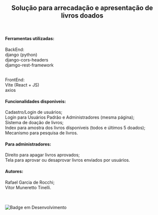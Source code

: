 <h2 align="center">
  Solução para arrecadação e apresentação de livros doados<br>
</h2>
  <br>

<h4>Ferramentas utilizadas:</h4>
BackEnd:<br> django (python) <br>
             django-cors-headers <br>
             djamgo-rest-framework <br><br>

FrontEnd: <br>Vite (React + JS) <br>
              axios <br>

<h4>Funcionalidades disponiveis:</h4>
Cadastro/Login de usuários; <br>
Login para Usuários Padrão e Administradores (mesma página); <br>
Sistema de doação de livros; <br>
Index para amostra dos livros dísponiveis (todos e últimos 5 doados); <br>
Mecanismo para pesquisa de livros. <br>

<h4>Para administradores: </h4>
Direito para apagar livros aprovados; <br>
Tela para aprovar ou desaprovar livros enviados por usuários. <br>

<h4>Autores: </h4>
Rafael Garcia de Rocchi; <br>
Vitor Muneretto Tinelli. <br><br><br>

![Badge em Desenvolvimento](http://img.shields.io/static/v1?label=STATUS&message=FINALIZADO/FINISHED&color=GREEN&style=for-the-badge)



